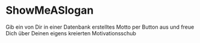 # ShowMeASlogan
Gib ein von Dir in einer Datenbank erstelltes Motto per Button aus und freue Dich über Deinen eigens kreierten Motivationsschub

